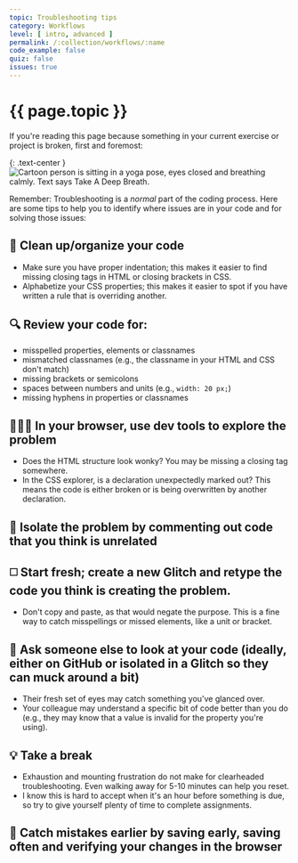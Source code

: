 ```yaml
---
topic: Troubleshooting tips
category: Workflows
level: [ intro, advanced ]
permalink: /:collection/workflows/:name
code_example: false
quiz: false
issues: true
---
```


# {{ page.topic }}

If you're reading this page because something in your current exercise or project is broken, first and foremost:

{: .text-center }
![Cartoon person is sitting in a yoga pose, eyes closed and breathing calmly. Text says Take A Deep Breath.](https://media.giphy.com/media/U5aefu6Sbf8Cg1lisU/giphy.gif)

Remember:  Troubleshooting is a _normal_ part of the coding process. Here are some tips to help you to identify where issues are in your code and for solving those issues:

## <span class="text-larger emoji">🧹</span> Clean up/organize your code

  - Make sure you have proper indentation; this makes it easier to find missing closing tags in HTML or closing brackets in CSS.
  - Alphabetize your CSS properties; this makes it easier to spot if you have written a rule that is overriding another.

## <span class="text-larger emoji">🔍</span> Review your code for:

  - misspelled properties, elements or classnames
  - mismatched classnames (e.g., the classname in your HTML and CSS don't match)
  - missing brackets or semicolons
  - spaces between numbers and units (e.g., `width: 20 px;`)
  - missing hyphens in properties or classnames

## <span class="text-larger emoji"> 🕵🏻‍♂️</span> In your browser, use dev tools to explore the problem

  - Does the HTML structure look wonky? You may be missing a closing tag somewhere.
  - In the CSS explorer, is a declaration unexpectedly marked out? This means the code is either broken or is being overwritten by another declaration.

## <span class="text-larger emoji">🔲</span> Isolate the problem by commenting out code that you think is unrelated

## <span class="text-larger emoji">◻️</span> Start fresh; create a new Glitch and retype the code you think is creating the problem.

  - Don't copy and paste, as that would negate the purpose. This is a fine way to catch misspellings or missed elements, like a unit or bracket.

## <span class="text-larger emoji">👀</span> Ask someone else to look at your code (ideally, either on GitHub or isolated in a Glitch so they can muck around a bit)

  - Their fresh set of eyes may catch something you've glanced over.
  - Your colleague may understand a specific bit of code better than you do (e.g., they may know that a value is invalid for the property you're using).

## <span class="text-larger emoji">💡</span> Take a break

  - Exhaustion and mounting frustration do not make for clearheaded troubleshooting. Even walking away for 5-10 minutes can help you reset.
  - I know this is hard to accept when it's an hour before something is due, so try to give yourself plenty of time to complete assignments.

## <span class="text-larger emoji">💾</span> Catch mistakes earlier by saving early, saving often and verifying your changes in the browser

